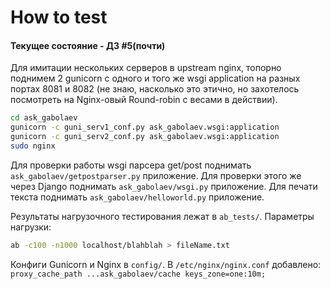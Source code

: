 # How to test
#### Текущее состояние - ДЗ #5(почти) ####
Для имитации нескольких серверов в upstream nginx, топорно поднимем 2 gunicorn с одного и того же wsgi application на разных портах 8081 и 8082 (не знаю, насколько это этично, но захотелось посмотреть на Nginx-овый Round-robin с весами в действии).
```bash
cd ask_gabolaev
gunicorn -c guni_serv1_conf.py ask_gabolaev.wsgi:application
gunicorn -c guni_serv2_conf.py ask_gabolaev.wsgi:application
sudo nginx
```
Для проверки работы wsgi парсера get/post поднимать `ask_gabolaev/getpostparser.py` приложение.
Для проверки этого же через Django поднимать `ask_gabolaev/wsgi.py` приложение.
Для печати текста поднимать `ask_gabolaev/helloworld.py` приложение.

Результаты нагрузочного тестирования лежат в `ab_tests/`.
Параметры нагрузки:
```bash 
ab -c100 -n1000 localhost/blahblah > fileName.txt
```

Конфиги Gunicorn и Nginx в `config/`.
В `/etc/nginx/nginx.conf` добавлено:
`proxy_cache_path ...ask_gabolaev/cache keys_zone=one:10m;`

